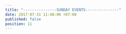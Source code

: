 ```yaml
---
title: "---------------SUNDAY EVENTS---------------"
date: 2017-07-31 11:48:00 +07:00
published: false
position: 11
---
```


